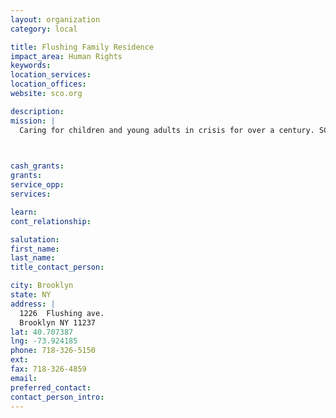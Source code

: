 ```yaml
---
layout: organization
category: local

title: Flushing Family Residence
impact_area: Human Rights
keywords: 
location_services: 
location_offices: 
website: sco.org

description: 
mission: |
  Caring for children and young adults in crisis for over a century. SCO Family of Services works with those most vulnerable to overcome the devastating impact of poverty, neglect, abuse, and developmental and mental challenges, as they strive for a brighter, more independent future. A nonprofit agency, SCO Family of Services strengthens the foundation of families in need throughout the New York metropolitan area. Offering a continuum of care, SCO Family of Services meets the unique needs of each individual through our broad array of leading and innovative community based programs.

  

cash_grants: 
grants: 
service_opp: 
services: 

learn: 
cont_relationship: 

salutation: 
first_name: 
last_name: 
title_contact_person: 

city: Brooklyn
state: NY
address: |
  1226  Flushing ave.     
  Brooklyn NY 11237
lat: 40.707387
lng: -73.924185
phone: 718-326-5150
ext: 
fax: 718-326-4859
email: 
preferred_contact: 
contact_person_intro: 
---
```

